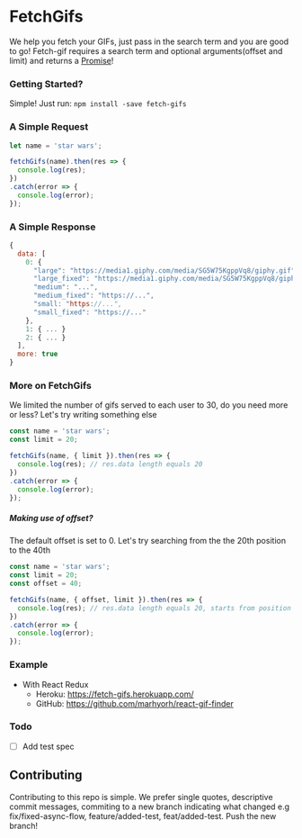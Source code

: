 # FetchGifs
We help you fetch your GIFs, just pass in the search term and you are good to go!
Fetch-gif requires a search term and optional arguments(offset and limit) and returns a [Promise](https://developer.mozilla.org/en/docs/Web/JavaScript/Reference/Global_Objects/Promise)!

### Getting Started?
Simple! Just run:
`npm install -save fetch-gifs`

### A Simple Request
```js
let name = 'star wars';

fetchGifs(name).then(res => {
  console.log(res);
})
.catch(error => {
  console.log(error);
});
```

### A Simple Response
```js
{
  data: [
    0: {
      "large": "https://media1.giphy.com/media/SG5W75KgppVq8/giphy.gif",
      "large_fixed": "https://media1.giphy.com/media/SG5W75KgppVq8/giphy_s.gif",
      "medium": "...",
      "medium_fixed": "https://...",
      "small: "https://...",
      "small_fixed": "https://..."
    },
    1: { ... }
    2: { ... }
  ],
  more: true
}
```

### More on FetchGifs
We limited the number of gifs served to each user to 30, do you need more or less? Let's try writing something else
```js
const name = 'star wars';
const limit = 20;

fetchGifs(name, { limit }).then(res => {
  console.log(res); // res.data length equals 20
})
.catch(error => {
  console.log(error);
});
```

##### Making use of offset?
The default offset is set to 0. Let's try searching from the the 20th position to the 40th
```js
const name = 'star wars';
const limit = 20;
const offset = 40;

fetchGifs(name, { offset, limit }).then(res => {
  console.log(res); // res.data length equals 20, starts from position 20, stops at 40
})
.catch(error => {
  console.log(error);
});
```

### Example
- With React Redux
  - Heroku: https://fetch-gifs.herokuapp.com/
  - GitHub: https://github.com/marhyorh/react-gif-finder

### Todo
- [ ] Add test spec

## Contributing
Contributing to this repo is simple. We prefer single quotes, descriptive commit messages, commiting to a new branch indicating what changed e.g fix/fixed-async-flow, feature/added-test, feat/added-test. Push the new branch!
